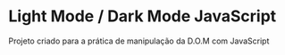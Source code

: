 # Light Mode / Dark Mode JavaScript

Projeto criado para a prática de manipulação da D.O.M com JavaScript